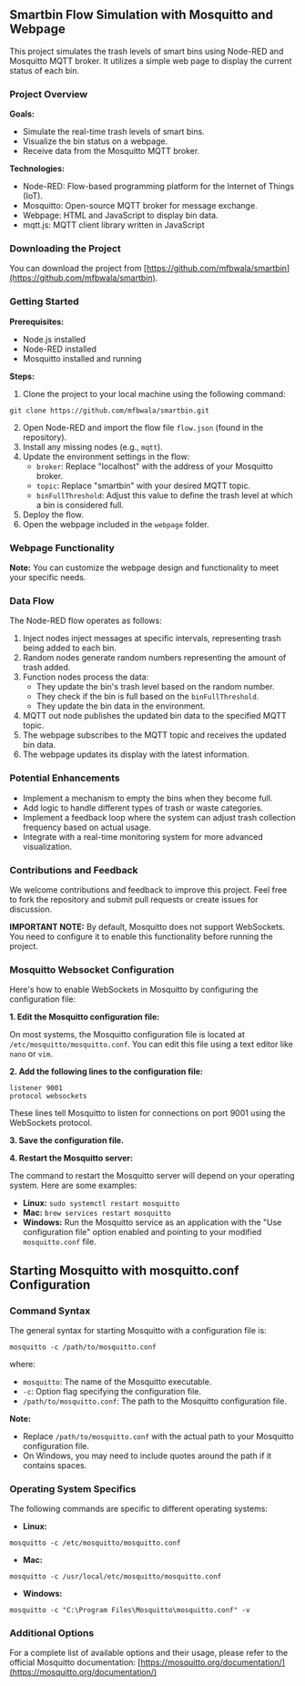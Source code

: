 ## Smartbin Flow Simulation with Mosquitto and Webpage

This project simulates the trash levels of smart bins using Node-RED and Mosquitto MQTT broker. It utilizes a simple web page to display the current status of each bin.

### Project Overview

**Goals:**

* Simulate the real-time trash levels of smart bins.
* Visualize the bin status on a webpage.
* Receive data from the Mosquitto MQTT broker.

**Technologies:**

* Node-RED: Flow-based programming platform for the Internet of Things (IoT).
* Mosquitto: Open-source MQTT broker for message exchange.
* Webpage: HTML and JavaScript to display bin data.
* mqtt.js: MQTT client library written in JavaScript

### Downloading the Project

You can download the project from [https://github.com/mfbwala/smartbin](https://github.com/mfbwala/smartbin).

### Getting Started

**Prerequisites:**

* Node.js installed
* Node-RED installed
* Mosquitto installed and running

**Steps:**

1. Clone the project to your local machine using the following command:

```
git clone https://github.com/mfbwala/smartbin.git
```

2. Open Node-RED and import the flow file `flow.json` (found in the repository).
3. Install any missing nodes (e.g., `mqtt`).
4. Update the environment settings in the flow:
    * `broker`: Replace "localhost" with the address of your Mosquitto broker.
    * `topic`: Replace "smartbin" with your desired MQTT topic.
    * `binFullThreshold`: Adjust this value to define the trash level at which a bin is considered full.
5. Deploy the flow.
6. Open the webpage included in the `webpage` folder.

### Webpage Functionality

**Note:** You can customize the webpage design and functionality to meet your specific needs.

### Data Flow

The Node-RED flow operates as follows:

1. Inject nodes inject messages at specific intervals, representing trash being added to each bin.
2. Random nodes generate random numbers representing the amount of trash added.
3. Function nodes process the data:
    * They update the bin's trash level based on the random number.
    * They check if the bin is full based on the `binFullThreshold`.
    * They update the bin data in the environment.
4. MQTT out node publishes the updated bin data to the specified MQTT topic.
5. The webpage subscribes to the MQTT topic and receives the updated bin data.
6. The webpage updates its display with the latest information.

### Potential Enhancements

* Implement a mechanism to empty the bins when they become full.
* Add logic to handle different types of trash or waste categories.
* Implement a feedback loop where the system can adjust trash collection frequency based on actual usage.
* Integrate with a real-time monitoring system for more advanced visualization.

### Contributions and Feedback

We welcome contributions and feedback to improve this project. Feel free to fork the repository and submit pull requests or create issues for discussion.



**IMPORTANT NOTE:** By default, Mosquitto does not support WebSockets. You need to configure it to enable this functionality before running the project.

### Mosquitto Websocket Configuration

Here's how to enable WebSockets in Mosquitto by configuring the configuration file:

**1. Edit the Mosquitto configuration file:**

On most systems, the Mosquitto configuration file is located at `/etc/mosquitto/mosquitto.conf`. You can edit this file using a text editor like `nano` or `vim`.

**2. Add the following lines to the configuration file:**

```
listener 9001
protocol websockets
```

These lines tell Mosquitto to listen for connections on port 9001 using the WebSockets protocol.

**3. Save the configuration file.**

**4. Restart the Mosquitto server:**

The command to restart the Mosquitto server will depend on your operating system. Here are some examples:

* **Linux:** `sudo systemctl restart mosquitto`
* **Mac:** `brew services restart mosquitto`
* **Windows:** Run the Mosquitto service as an application with the "Use configuration file" option enabled and pointing to your modified `mosquitto.conf` file.

## Starting Mosquitto with mosquitto.conf Configuration


### Command Syntax

The general syntax for starting Mosquitto with a configuration file is:

```
mosquitto -c /path/to/mosquitto.conf
```

where:

* `mosquitto`: The name of the Mosquitto executable.
* `-c`: Option flag specifying the configuration file.
* `/path/to/mosquitto.conf`: The path to the Mosquitto configuration file.

**Note:**

* Replace `/path/to/mosquitto.conf` with the actual path to your Mosquitto configuration file.
* On Windows, you may need to include quotes around the path if it contains spaces.

### Operating System Specifics

The following commands are specific to different operating systems:

* **Linux:**

```
mosquitto -c /etc/mosquitto/mosquitto.conf
```

* **Mac:**

```
mosquitto -c /usr/local/etc/mosquitto/mosquitto.conf
```

* **Windows:**

```
mosquitto -c "C:\Program Files\Mosquitto\mosquitto.conf" -v
```

### Additional Options

For a complete list of available options and their usage, please refer to the official Mosquitto documentation: [https://mosquitto.org/documentation/](https://mosquitto.org/documentation/)



